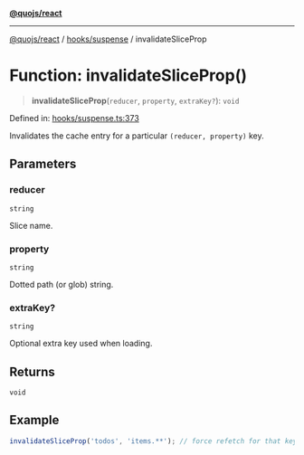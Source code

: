 [**@quojs/react**](../../../README.md)

***

[@quojs/react](../../../README.md) / [hooks/suspense](../README.md) / invalidateSliceProp

# Function: invalidateSliceProp()

> **invalidateSliceProp**(`reducer`, `property`, `extraKey?`): `void`

Defined in: [hooks/suspense.ts:373](https://github.com/quojs/quojs/blob/9e23886b2a0ad7a76f8b24da404b10a06002a0ea/packages/react/src/hooks/suspense.ts#L373)

Invalidates the cache entry for a particular `(reducer, property)` key.

## Parameters

### reducer

`string`

Slice name.

### property

`string`

Dotted path (or glob) string.

### extraKey?

`string`

Optional extra key used when loading.

## Returns

`void`

## Example

```ts
invalidateSliceProp('todos', 'items.**'); // force refetch for that key
```
